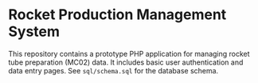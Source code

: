 # Rocket Production Management System

This repository contains a prototype PHP application for managing rocket tube preparation (MC02) data. It includes basic user authentication and data entry pages. See `sql/schema.sql` for the database schema.

